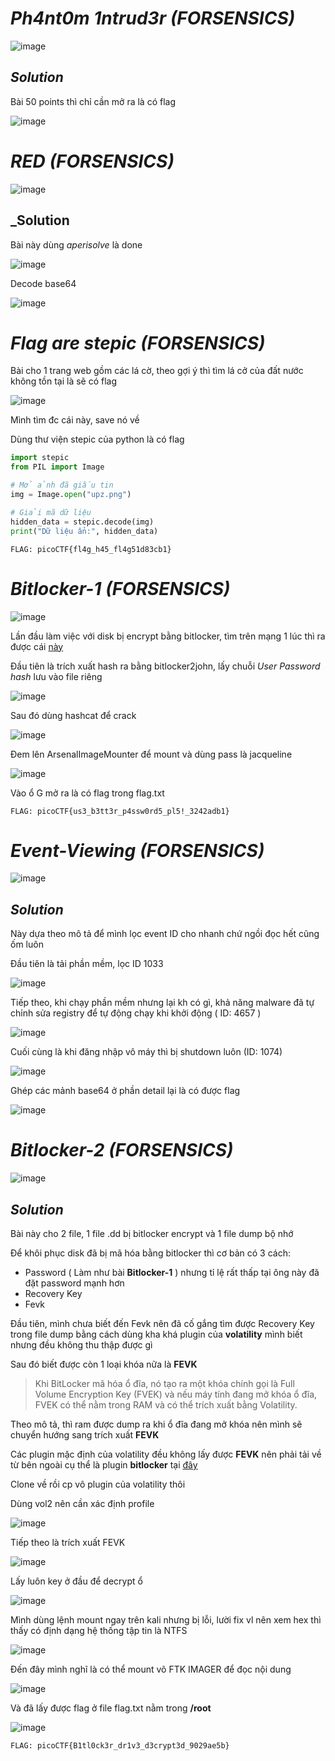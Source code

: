 # _Ph4nt0m 1ntrud3r_ _(FORSENSICS)_
![image](https://github.com/user-attachments/assets/5a40462e-0cc1-4cd5-a308-867ef36526cc)

## _Solution_

Bài 50 points thì chỉ cần mở ra là có flag

![image](https://github.com/user-attachments/assets/8c9a2048-3d27-49d4-a18b-a201cc9606c7)

# _RED_ _(FORSENSICS)_

![image](https://github.com/user-attachments/assets/d16aaac2-9050-442d-bb8e-279ca975f455)

## _Solution

Bài này dùng _aperisolve_ là done

![image](https://github.com/user-attachments/assets/8cf182d8-5814-432a-8d4a-fadbaa48c0b1)

Decode base64

![image](https://github.com/user-attachments/assets/8b3dc6ee-4f92-4ff2-a55e-32a86d7c1a15)

# _Flag are stepic_ _(FORSENSICS)_

Bài cho 1 trang web gồm các lá cờ, theo gợi ý thì tìm lá cở của đất nước không tồn tại là sẽ có flag

![image](https://github.com/user-attachments/assets/18de0ec4-6fa5-4856-80eb-54618cfa2d6d)

Mình tìm đc cái này, save nó về

Dùng thư viện stepic của python là có flag

```python
import stepic
from PIL import Image

# Mở ảnh đã giấu tin
img = Image.open("upz.png")

# Giải mã dữ liệu
hidden_data = stepic.decode(img)
print("Dữ liệu ẩn:", hidden_data)
```

```
FLAG: picoCTF{fl4g_h45_fl4g51d83cb1}
```
# _Bitlocker-1_ _(FORSENSICS)_

![image](https://github.com/user-attachments/assets/c8c75875-491a-4382-8bd8-720dc64db09e)

Lần đầu làm việc với disk bị encrypt bằng bitlocker, tìm trên mạng 1 lúc thì ra được cái [này](https://github.com/GTekSD/BitLocker-CTF/blob/main/answer/you-looser/u-need-to/learn/a-lot/kiddo/go/see-this/answer.md)

Đầu tiên là trích xuất hash ra bằng bitlocker2john, lấy chuỗi _User Password hash_ lưu vào file riêng

![image](https://github.com/user-attachments/assets/5e31025c-55a4-45b4-ad23-98a48712f305)

Sau đó dùng hashcat để crack

![image](https://github.com/user-attachments/assets/9956605f-00e9-4f42-a8da-22a4213a3761)

Đem lên ArsenalImageMounter để mount và dùng pass là jacqueline

![image](https://github.com/user-attachments/assets/15b36173-b814-4f89-b6e4-c580d84758e1)

Vào ổ G mở ra là có flag trong flag.txt

```
FLAG: picoCTF{us3_b3tt3r_p4ssw0rd5_pl5!_3242adb1}
```

# _Event-Viewing_ _(FORSENSICS)_

![image](https://github.com/user-attachments/assets/2c0a731d-f5f2-4b5f-baa2-3703341d8b80)

## _Solution_

Này dựa theo mô tả để mình lọc event ID cho nhanh chứ ngồi đọc hết cũng ốm luôn

Đầu tiên là tải phần mềm, lọc ID 1033

![image](https://github.com/user-attachments/assets/eebd3748-1da3-45e2-a005-e87b545b2b62)

Tiếp theo, khi chạy phần mềm nhưng lại kh có gì, khả năng malware đã tự chỉnh sửa registry để tự động chạy khi khởi động ( ID: 4657 )

![image](https://github.com/user-attachments/assets/3563343b-d49c-4410-9d9b-fa25b07998a3)

Cuối cùng là khi đăng nhập vô máy thì bị shutdown luôn (ID: 1074)

![image](https://github.com/user-attachments/assets/cbe8e53c-68a9-4041-9122-823637b418b0)

Ghép các mảnh base64 ở phần detail lại là có được flag

![image](https://github.com/user-attachments/assets/8a3fb7fd-cf11-4596-b177-08268c1932db)

# _Bitlocker-2_ _(FORSENSICS)_

![image](https://github.com/user-attachments/assets/72b8a89b-25cb-4420-939d-5e8da306162f)

## _Solution_

Bài này cho 2 file, 1 file .dd bị bitlocker encrypt và 1 file dump bộ nhớ 

Để khôi phục disk đã bị mã hóa bằng bitlocker thì cơ bản có 3 cách:
- Password ( Làm như bài  __Bitlocker-1__ ) nhưng tỉ lệ rất thấp tại ông này đã đặt password mạnh hơn
- Recovery Key
- Fevk

Đầu tiên, mình chưa biết đến Fevk nên đã cố gắng tìm được Recovery Key trong file dump bằng cách dùng kha khá plugin của __volatility__ mình biết nhưng đều không thu thập được gì

Sau đó biết được còn 1 loại khóa nữa là __FEVK__

> Khi BitLocker mã hóa ổ đĩa, nó tạo ra một khóa chính gọi là Full Volume Encryption Key (FVEK) và nếu máy tính đang mở khóa ổ đĩa, FVEK có thể nằm trong RAM và có thể trích xuất bằng Volatility.

Theo mô tả, thì ram được dump ra khi ổ đĩa đang mở khóa nên mình sẽ chuyển hướng sang trích xuất __FEVK__

Các plugin mặc định của volatility đều không lấy được __FEVK__ nên phải tải về từ bên ngoài cụ thể là plugin __bitlocker__ tại [đây](https://github.com/breppo/Volatility-BitLocker?fbclid=IwY2xjawJAA29leHRuA2FlbQIxMAABHVs6ODOFU7pXKrSdGYMPOPWZFFyYyzJ4ctZewyaMs8l6rglCZ3tCWED-Fw_aem_1v8uIjbEQWDc6_6FA1mxNg)

Clone về rồi cp vô plugin của volatility thôi

Dùng vol2 nên cần xác định profile

![image](https://github.com/user-attachments/assets/de03d820-64df-4875-93a8-97bb85c02e6d)

Tiếp theo là trích xuất FEVK

![image](https://github.com/user-attachments/assets/ec29f7d2-869c-461f-98c0-d4c313df76d0)

Lấy luôn key ở đầu để decrypt ổ

![image](https://github.com/user-attachments/assets/48f01cb3-0314-45eb-8e2a-656751a4dcd2)

Mình dùng lệnh mount ngay trên kali nhưng bị lỗi, lười fix vl nên xem hex thì thấy có định dạng hệ thống tập tin là NTFS

![image](https://github.com/user-attachments/assets/626dfbb2-593b-4d6a-9720-4434b06dec02)

Đến đây mình nghĩ là có thể mount vô FTK IMAGER để đọc nội dung 

![image](https://github.com/user-attachments/assets/6dd9ea15-814a-405d-843b-21e1c23f084e)

Và đã lấy được flag ở file flag.txt nằm trong __/root__

![image](https://github.com/user-attachments/assets/bf6b42cf-c166-49ee-9f70-fe3738e191b9)

```
FLAG: picoCTF{B1tl0ck3r_dr1v3_d3crypt3d_9029ae5b}
```




